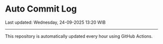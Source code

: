 # Auto Commit Log

Last updated: Wednesday, 24-09-2025 13:20 WIB

---

This repository is automatically updated every hour using GitHub Actions.
